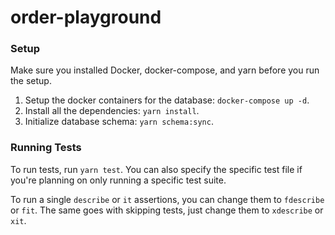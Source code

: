 # order-playground
### Setup
Make sure you installed Docker, docker-compose, and yarn before you run the setup.
1. Setup the docker containers for the database: `docker-compose up -d`.
2. Install all the dependencies: `yarn install`.
3. Initialize database schema: `yarn schema:sync`.

### Running Tests
To run tests, run `yarn test`. You can also specify the specific test file if you're planning on only
running a specific test suite.

To run a single `describe` or `it` assertions, you can change them to `fdescribe` or `fit`. The same
goes with skipping tests, just change them to `xdescribe` or `xit`.
